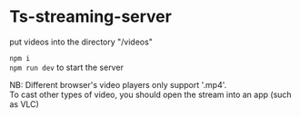 # Ts-streaming-server

put videos into the directory "/videos"


`npm i `  
`npm run dev` to start the server

NB: Different browser's video players only support '.mp4'.  
To cast other types of video, you should open the stream into an app (such as VLC)